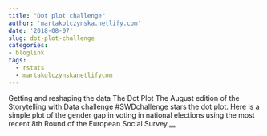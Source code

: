 ```yaml
---
title: "Dot plot challenge"
author: 'martakolczynska.netlify.com'
date: '2018-08-07'
slug: dot-plot-challenge
categories:
- bloglink
tags:
  - rstats
  - martakolczynskanetlifycom
---
```


Getting and reshaping the data The Dot Plot The August edition of the Storytelling with Data challenge #SWDchallenge stars the dot plot. Here is a simple plot of the gender gap in voting in national elections using the most recent 8th Round of the European Social Survey,[... <i class="fas fa-external-link-alt"></i>](https://martakolczynska.com/post/dot-plot-voting-ess/)

